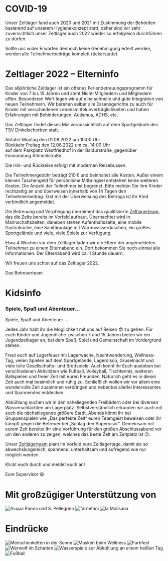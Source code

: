 # COVID-19
Unser Zeltlager fand auch 2020 und 2021 mit Zustimmung der Behörden basierend auf unserem Hygienekonzept statt, daher sind wir sehr zuversichtlich unser Zeltlager auch 2022 wieder so erfolgreich durchführen zu dürfen.

Sollte uns wider Erwarten dennoch keine Genehmigung erteilt werden, werden alle Teilnehmerbeiträge komplett rückerstattet.

# Zeltlager 2022 – Elterninfo

Das alljährliche Zeltlager ist ein offenes Ferienbetreuungsprogramm für Kinder von 7 bis 15 Jahren und steht Nicht-Mitgliedern und Mitgliedern offen. Besonderen Wert legen wir auf eine schnelle und gute Integration von neuen Teilnehmern. Wir bereiten selber alle Essensgerichte zu auch für Kinder mit verschiedenen Lebensmittelunverträglichkeiten und haben Erfahrungen mit Behinderungen, Autismus, ADHS, etc.

Das Zeltlager findet dieses Mal voraussichtlich auf dem Sportgelände des TSV Dinkelscherben statt.

Abfahrt Montag den 01.08.2022 um 10:00 Uhr  
Rückkehr Freitag den 12.08.2022 um ca. 14:00 Uhr  
auf dem Parkplatz Westfriedhof in der Baldurstraße, gegenüber Einmündung Altmühlstraße.

Die Hin- und Rückreise erfolgt mit modernen Reisebussen.

Die Teilnehmergebühr beträgt 210 € und beinhaltet alle Kosten. Außer einem kleinen Taschengeld für persönliche Mitbringsel entstehen keine weiteren Kosten. Die Anzahl der Teilnehmer ist begrenzt. Bitte melden Sie ihre Kinder rechtzeitig an und überweisen innerhalb von 14 Tagen den Teilnehmerbeitrag. Erst mit der Überweisung des Beitrags ist ihr Kind verbindlich angemeldet.

Die Betreuung und Verpflegung übernimmt das qualifizierte [Zeltlagerteam](ausstattung#team), das die Zelte bereits im Vorfeld aufbaut. Übernachtet wird in Mannschaftszelten, daneben stehen Aufenthaltszelte, eine mobile Gastroküche, eine Sanitäranlage mit Warmwasserduschen, ein großes Sportgelände und viele, viele Spiele zur Verfügung

Etwa 4 Wochen vor dem Zeltlager laden wir die Eltern der angemeldeten Teilnehmer zu einem Elternabend ein. Dort bekommen Sie noch einmal alle Informationen. Der Elternabend wird ca. 1 Stunde dauern.

Wir freuen uns schon auf das Zeltlager 2022.

Das Betreuerteam

# Kidsinfo

### Spiele, Spaß und Abenteuer…

Spiele, Spaß und Abenteuer …

Jedes Jahr habt ihr die Möglichkeit mit uns auf Reisen 😎 zu gehen. Für euch Kinder und Jugendliche zwischen 7 und 15 Jahren bieten wir ein Jugendzeltlager an, bei dem Spaß, Spiel und Gemeinschaft im Vordergrund stehen.

Freut euch auf Lagerfeuer mit Lagerwache, Nachtwanderung, Wellness-Tag, vielen Spielen auf dem Sportgelände, Lagerdisco, Gruselnacht und viele tolle Gesellschafts- und Brettspiele.
Auch könnt ihr Euch austoben bei verschiedenen Aktivitäten wie Fußball, Volleyball, Tischtennis, weiteren Ballspielen und freier Zeit mit euren Freunden. Natürlich geht es in dieser Zeit auch mal besinnlich und ruhig zu. Schließlich wollen wir vor allem eine wundervolle Zeit zusammen verbringen und nebenbei allerlei Interessantes und Spannendes entdecken.

Abkühlung suchen wir in den naheliegenden Freibädern oder bei diversen Wasserschlachten am Lagerplatz. Selbstverständlich erkunden wir auch mit euch die nächstliegende größere Stadt. Abends könnt ihr bei Gruppenspielen wie „Das perfekte Zelt“ euren Teamgeist beweisen oder ihr kämpft gegen die Betreuer bei „Schlag den Supervisor“. Gemeinsam mit eurem Zelt bereitet ihr eine Vorführung für den großen Abschlussabend vor um den anderen zu zeigen, welches das beste Zelt am Zeltplatz ist 😉.

Unser [Zeltlagerteam](ausstattung#team) plant im Vorfeld eure Zeltlagertage, damit sie so abwechslungsreich, spannend, unterhaltsam und aufregend wie nur möglich werden.

Klickt euch durch und meldet euch an!

Eure Supervisor 😃


# Mit großzügiger Unterstützung von

<div class="d-flex flex-wrap sponsor-row align-items-center">
	<img src="/static/img/sponsors/acqua_pellegrino.jpg" alt="Acqua Panna und S. Pellegrino" class="sponsor-image">
	<img src="/static/img/sponsors/farnetani.svg" alt="farnetani" class="sponsor-image">
	<img src="/static/img/sponsors/molisana.jpg" alt="la Molisana" class="sponsor-image">
</div>

# Eindrücke

<div class="d-flex flex-wrap align-items-start image-list">
	<img src="/static/img/programm/SpieleSonne.jpg" alt="Menschenketten in der Sonne" class="responsive-image">
	<img src="/static/img/programm/SpieleWellness.jpg" alt="Masken beim Wellness" class="responsive-image">
	<img src="/static/img/programm/HoliFest.jpg" alt="Farbfest" class="responsive-image">
	<img src="/static/img/programm/SpieleSchatten.jpg" alt="Werwolf im Schatten" class="responsive-image">
	<img src="/static/img/programm/SpieleWasser.jpg" alt="Wasserspiele zur Abkühlung an einem heißen Tag" class="responsive-image">
	<img src="/static/img/programm/SpieleFussballplatz.jpg" alt="Fußball" class="responsive-image">
</div>

